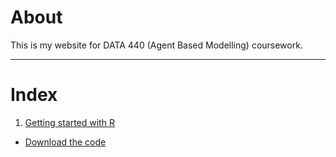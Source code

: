 # About

 This is my website for DATA 440 (Agent Based Modelling) coursework.
 
 -------

# Index

1. [Getting started with R](getting_started_w_r.html) 
- [Download the code](getting_started_w_r.rmd)

